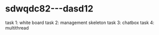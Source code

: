 # sdwqdc82---dasd12
task 1: white board
task 2: management skeleton
task 3: chatbox
task 4: multithread
